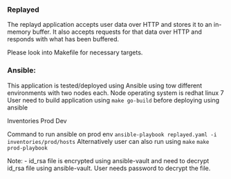 ### Replayed

The replayd application accepts user data over HTTP and stores it to an in-memory buffer. It also accepts requests for that data over HTTP and responds with what has been buffered.

Please look into Makefile for necessary targets.
 
### Ansible:
  This application is tested/deployed using Ansible using tow different environments with two nodes each.
  Node operating system is redhat linux 7
  User need to build application using `make go-build` before deploying using ansible
  
  Inventories
      Prod 
      Dev  
 
 Command to run ansible on prod env
 ``` ansible-playbook replayed.yaml -i inventories/prod/hosts ```
 Alternatively user can also run using `make`
 ```make prod-playbook```

Note: - id_rsa file is encrypted using ansible-vault and need to decrypt id_rsa file using ansible-vault. User needs password to decrypt the file.